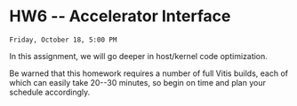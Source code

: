 # HW6 -- Accelerator Interface

```{admonition} Due
Friday, October 18, 5:00 PM
```
In this assignment, we will go deeper in host/kernel code optimization.

  Be warned that this homework requires a number of full Vitis builds, each of
  which can easily take 20--30 minutes, so begin on time and plan your schedule
  accordingly.
  <!-- Question~\ref{Interface}  requires 5
  builds and Question~\ref{Streaming} requires 5
  builds.  Question~\ref{Analyze} has no builds, so we suggest starting with it
  once you have completed Question~\ref{DMA} (you will need the full
  project information that comes from the question~\ref{DMA} build), such that you can work while
  other builds are running.  The builds in Question~\ref{Interface} do not
  depend on each other, so they can be run concurrently. -->

<!-- We are delayed in pulling together this assignment and will be releasing it
in segments so that you can go ahead and get started on the platform
transition (F1 to Ultra96) and first parts of the assignment while we
continue to debug and refine the later parts of the assignment.

Watch piazza and check back here for updates. -->


<!-- maybe re-add following when there is an entire assignment to read through. -->

<!--
You probably want to read through the entire assignment (including the
[Homework Submission](homework_submission) section) before you start to
work on the assignment.
-->




